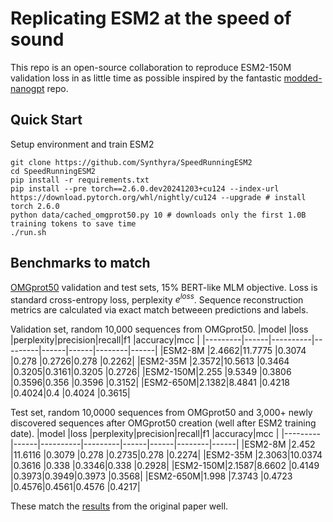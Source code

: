 # Replicating ESM2 at the speed of sound
This repo is an open-source collaboration to reproduce ESM2-150M validation loss in as little time as possible inspired by the fantastic [modded-nanogpt](https://github.com/KellerJordan/modded-nanogpt) repo.

## Quick Start

Setup environment and train ESM2

```
git clone https://github.com/Synthyra/SpeedRunningESM2
cd SpeedRunningESM2
pip install -r requirements.txt
pip install --pre torch==2.6.0.dev20241203+cu124 --index-url https://download.pytorch.org/whl/nightly/cu124 --upgrade # install torch 2.6.0
python data/cached_omgprot50.py 10 # downloads only the first 1.0B training tokens to save time
./run.sh
```

## Benchmarks to match
[OMGprot50](https://huggingface.co/datasets/Synthyra/omg_prot50) validation and test sets, 15% BERT-like MLM objective.
Loss is standard cross-entropy loss, perplexity $e^{loss}$. Sequence reconstruction metrics are calculated via exact match betweeen predictions and labels.

Validation set, random 10,000 sequences from OMGprot50.
|model    |loss  |perplexity|precision|recall|f1    |accuracy|mcc   |
|---------|------|----------|---------|------|------|--------|------|
|ESM2-8M  |2.4662|11.7775   |0.3074   |0.278 |0.2726|0.278   |0.2262|
|ESM2-35M |2.3572|10.5613   |0.3464   |0.3205|0.3161|0.3205  |0.2726|
|ESM2-150M|2.255 |9.5349    |0.3806   |0.3596|0.356 |0.3596  |0.3152|
|ESM2-650M|2.1382|8.4841    |0.4218   |0.4024|0.4   |0.4024  |0.3615|


Test set, random 10,0000 sequences from OMGprot50 and 3,000+ newly discovered sequences after OMGprot50 creation (well after ESM2 training date).
|model    |loss  |perplexity|precision|recall|f1    |accuracy|mcc   |
|---------|------|----------|---------|------|------|--------|------|
|ESM2-8M  |2.452 |11.6116   |0.3079   |0.278 |0.2735|0.278   |0.2274|
|ESM2-35M |2.3063|10.0374   |0.3616   |0.338 |0.3346|0.338   |0.2928|
|ESM2-150M|2.1587|8.6602    |0.4149   |0.3973|0.3949|0.3973  |0.3568|
|ESM2-650M|1.998 |7.3743    |0.4723   |0.4576|0.4561|0.4576  |0.4217|


These match the [results](https://github.com/Synthyra/SpeedRunningESM2/pull/2#issue-2756280840) from the original paper well.
